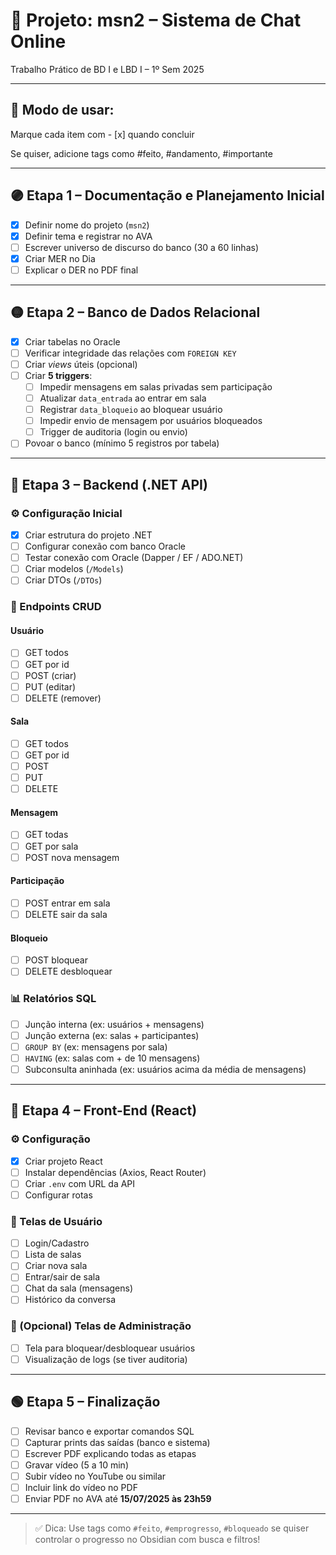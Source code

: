 # 📁 Projeto: msn2 – Sistema de Chat Online
Trabalho Prático de BD I e LBD I – 1º Sem 2025

--- 

## 🧠 Modo de usar:

Marque cada item com - [x] quando concluir

Se quiser, adicione tags como #feito, #andamento, #importante

---

## 🟣 Etapa 1 – Documentação e Planejamento Inicial

- [x] Definir nome do projeto (`msn2`)
- [x] Definir tema e registrar no AVA
- [ ] Escrever universo de discurso do banco (30 a 60 linhas)
- [x] Criar MER no Dia
- [ ] Explicar o DER no PDF final

---

## 🟡 Etapa 2 – Banco de Dados Relacional

- [x] Criar tabelas no Oracle
- [ ] Verificar integridade das relações com `FOREIGN KEY`
- [ ] Criar *views* úteis (opcional)
- [ ] Criar **5 triggers**:
  - [ ] Impedir mensagens em salas privadas sem participação
  - [ ] Atualizar `data_entrada` ao entrar em sala
  - [ ] Registrar `data_bloqueio` ao bloquear usuário
  - [ ] Impedir envio de mensagem por usuários bloqueados
  - [ ] Trigger de auditoria (login ou envio)
- [ ] Povoar o banco (mínimo 5 registros por tabela)

---

## 🔵 Etapa 3 – Backend (.NET API)

### ⚙️ Configuração Inicial

- [x] Criar estrutura do projeto .NET
- [ ] Configurar conexão com banco Oracle
- [ ] Testar conexão com Oracle (Dapper / EF / ADO.NET)
- [ ] Criar modelos (`/Models`)
- [ ] Criar DTOs (`/DTOs`)

### 🔁 Endpoints CRUD

#### Usuário
- [ ] GET todos
- [ ] GET por id
- [ ] POST (criar)
- [ ] PUT (editar)
- [ ] DELETE (remover)

#### Sala
- [ ] GET todos
- [ ] GET por id
- [ ] POST
- [ ] PUT
- [ ] DELETE

#### Mensagem
- [ ] GET todas
- [ ] GET por sala
- [ ] POST nova mensagem

#### Participação
- [ ] POST entrar em sala
- [ ] DELETE sair da sala

#### Bloqueio
- [ ] POST bloquear
- [ ] DELETE desbloquear

### 📊 Relatórios SQL

- [ ] Junção interna (ex: usuários + mensagens)
- [ ] Junção externa (ex: salas + participantes)
- [ ] `GROUP BY` (ex: mensagens por sala)
- [ ] `HAVING` (ex: salas com + de 10 mensagens)
- [ ] Subconsulta aninhada (ex: usuários acima da média de mensagens)

---

## 🔴 Etapa 4 – Front-End (React)

### ⚙️ Configuração

- [x] Criar projeto React
- [ ] Instalar dependências (Axios, React Router)
- [ ] Criar `.env` com URL da API
- [ ] Configurar rotas

### 👤 Telas de Usuário

- [ ] Login/Cadastro
- [ ] Lista de salas
- [ ] Criar nova sala
- [ ] Entrar/sair de sala
- [ ] Chat da sala (mensagens)
- [ ] Histórico da conversa

### 🔐 (Opcional) Telas de Administração

- [ ] Tela para bloquear/desbloquear usuários
- [ ] Visualização de logs (se tiver auditoria)

---

## 🟢 Etapa 5 – Finalização

- [ ] Revisar banco e exportar comandos SQL
- [ ] Capturar prints das saídas (banco e sistema)
- [ ] Escrever PDF explicando todas as etapas
- [ ] Gravar vídeo (5 a 10 min)
- [ ] Subir vídeo no YouTube ou similar
- [ ] Incluir link do vídeo no PDF
- [ ] Enviar PDF no AVA até **15/07/2025 às 23h59**

---

> ✅ Dica: Use tags como `#feito`, `#emprogresso`, `#bloqueado` se quiser controlar o progresso no Obsidian com busca e filtros!
